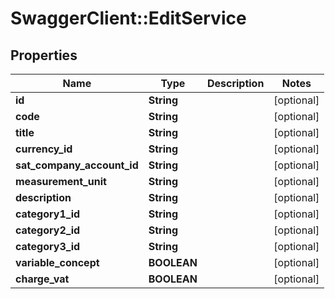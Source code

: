 # SwaggerClient::EditService

## Properties
Name | Type | Description | Notes
------------ | ------------- | ------------- | -------------
**id** | **String** |  | [optional] 
**code** | **String** |  | [optional] 
**title** | **String** |  | [optional] 
**currency_id** | **String** |  | [optional] 
**sat_company_account_id** | **String** |  | [optional] 
**measurement_unit** | **String** |  | [optional] 
**description** | **String** |  | [optional] 
**category1_id** | **String** |  | [optional] 
**category2_id** | **String** |  | [optional] 
**category3_id** | **String** |  | [optional] 
**variable_concept** | **BOOLEAN** |  | [optional] 
**charge_vat** | **BOOLEAN** |  | [optional] 


